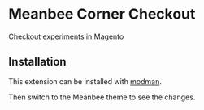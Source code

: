 # Meanbee Corner Checkout

Checkout experiments in Magento

## Installation

This extension can be installed with [modman](https://github.com/colinmollenhour/modman).

Then switch to the Meanbee theme to see the changes.
